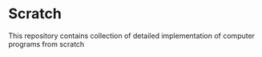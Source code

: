 # Scratch
This repository contains collection of detailed implementation of computer programs from scratch
